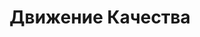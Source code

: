 --- 
layout: main.liquid

title: Движение Качества

mainSectionSign: Этапы работ

headerImageUrl: "https://memepedia.ru/wp-content/uploads/2018/08/serious_cat.jpg"
headerWorkingTime:  Пн-Пт 8:00-17:00
headerAddress: Павловский район с.БДавдово ул.Заводская 2а
headerFirstPhoneNumber: 88317120706-ПК ДК
headerSecondPhoneNumber: 89306655111-ДК лазер
headerOrderCallButtonText: Заказать звонок

headerLinksTitles: Главная( ^v^), Услуги( ^v^), Запрос на расчёт( ^v^), Работа с регионами( ^v^), Новости( ^v^), Контакты
headerLinksUrls: https://www.google.com( ^v^), https://www.google.com( ^v^), https://www.google.com( ^v^), https://www.google.com( ^v^), https://www.google.com( ^v^), https://www.google.com

footerLeftSign: ООО "тУт НаЗвАнИе ФиРмЫ". Все права защищены. (с) 2022
footerRightSign: Политика конфиденциальности

contentImagesArr: img( ^v^), img( ^v^), img( ^v^), img( ^v^), img( ^v^), img
contentDescArr: Мы берём на себя полный комплекс работ, в том числе проектирование.( ^v^), Используем немецкие станки Trumpf. Скорость и качество гарантированы.( ^v^), Гнём листовой метал и трубы из меди, латуни, алюминия, стали и других сплавов.( ^v^), Осуществляем сварочные работы с любыми типами металлических конструкций.( ^v^), Окрашиваем небольшие и крупногабаритные изделия.( ^v^), Отдел технического контроля проверит ваш заказ и только после этого мы его отправим.
contentStageNameArr: ПРОЕКТИРОВАНИЕ( ^v^), РЕЗКА( ^v^), ГИБКА( ^v^), СВАРОЧНО-СБОРОЧНЫЕ РАБОТЫ( ^v^), ОКРАСКА( ^v^), ОТК

---